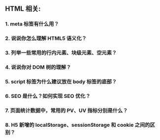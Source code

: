 ## HTML 相关:

### 1. meta 标签有什么用？

### 2. 说说你怎么理解 HTML5 语义化？

### 3. 列举一些常用的行内元素、块级元素、空元素？

### 4. 说说你对 DOM 树的理解？

### 5. script 标签为什么建议放在 body 标签的底部？

### 6. SEO 是什么？如何实现 SEO 优化？

### 7. 页面统计数据中，常用的 PV、UV 指标分别是什么？

### 8. H5 新增的 localStorage、sessionStorage 和 cookie 之间的区别？
